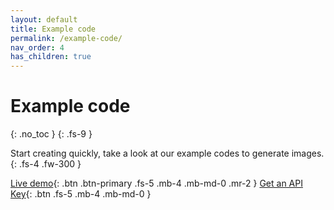 ```yaml
---
layout: default
title: Example code
permalink: /example-code/
nav_order: 4
has_children: true
---
```

# Example code
{: .no_toc }
{: .fs-9 }

Start creating quickly, take a look at our example codes to generate images.
{: .fs-4 .fw-300 }

[Live demo](https://bruzu.com/){: .btn .btn-primary .fs-5 .mb-4 .mb-md-0 .mr-2 }
[Get an API Key](https://bruzu.com/){: .btn .fs-5 .mb-4 .mb-md-0 }
